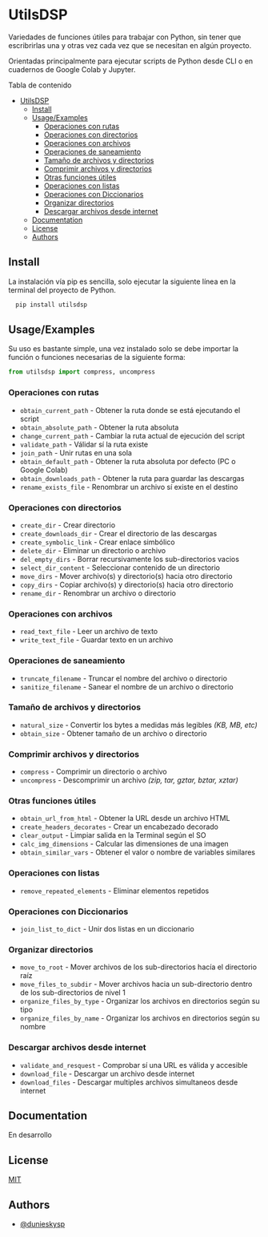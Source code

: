 # UtilsDSP

Variedades de funciones útiles para trabajar con Python, sin tener que escribrirlas una y otras vez cada vez que se necesitan en algún proyecto.

Orientadas principalmente para ejecutar scripts de Python desde CLI o en cuadernos de Google Colab y Jupyter.

Tabla de contenido

- [UtilsDSP](#utilsdsp)
  - [Install](#install)
  - [Usage/Examples](#usageexamples)
    - [Operaciones con rutas](#operaciones-con-rutas)
    - [Operaciones con directorios](#operaciones-con-directorios)
    - [Operaciones con archivos](#operaciones-con-archivos)
    - [Operaciones de saneamiento](#operaciones-de-saneamiento)
    - [Tamaño de archivos y directorios](#tamaño-de-archivos-y-directorios)
    - [Comprimir archivos y directorios](#comprimir-archivos-y-directorios)
    - [Otras funciones útiles](#otras-funciones-útiles)
    - [Operaciones con listas](#operaciones-con-listas)
    - [Operaciones con Diccionarios](#operaciones-con-diccionarios)
    - [Organizar directorios](#organizar-directorios)
    - [Descargar archivos desde internet](#descargar-archivos-desde-internet)
  - [Documentation](#documentation)
  - [License](#license)
  - [Authors](#authors)

## Install

La instalación vía pip es sencilla, solo ejecutar la siguiente línea en la terminal del proyecto de Python.

```bash
  pip install utilsdsp
```

## Usage/Examples

Su uso es bastante simple, una vez instalado solo se debe importar la función o funciones necesarias de la siguiente forma:

```py
from utilsdsp import compress, uncompress
```

### Operaciones con rutas

- `obtain_current_path` - Obtener la ruta donde se está ejecutando el script
- `obtain_absolute_path` - Obtener la ruta absoluta
- `change_current_path` - Cambiar la ruta actual de ejecución del script
- `validate_path` - Válidar sí la ruta existe
- `join_path` - Unir rutas en una sola
- `obtain_default_path` - Obtener la ruta absoluta por defecto (PC o Google Colab)
- `obtain_downloads_path` - Obtener la ruta para guardar las descargas
- `rename_exists_file` - Renombrar un archivo sí existe en el destino

### Operaciones con directorios

- `create_dir` - Crear directorio
- `create_downloads_dir` - Crear el directorio de las descargas
- `create_symbolic_link` - Crear enlace simbólico
- `delete_dir` - Eliminar un directorio o archivo
- `del_empty_dirs` - Borrar recursivamente los sub-directorios vacios
- `select_dir_content` - Seleccionar contenido de un directorio
- `move_dirs` - Mover archivo(s) y directorio(s) hacia otro directorio
- `copy_dirs` - Copiar archivo(s) y directorio(s) hacia otro directorio
- `rename_dir` - Renombrar un archivo o directorio

### Operaciones con archivos

- `read_text_file` - Leer un archivo de texto
- `write_text_file` - Guardar texto en un archivo

### Operaciones de saneamiento

- `truncate_filename` - Truncar el nombre del archivo o directorio
- `sanitize_filename` - Sanear el nombre de un archivo o directorio

### Tamaño de archivos y directorios

- `natural_size` - Convertir los bytes a medidas más legibles _(KB, MB, etc)_
- `obtain_size` - Obtener tamaño de un archivo o directorio

### Comprimir archivos y directorios

- `compress` - Comprimir un directorio o archivo
- `uncompress` - Descomprimir un archivo _(zip, tar, gztar, bztar, xztar)_

### Otras funciones útiles

- `obtain_url_from_html` - Obtener la URL desde un archivo HTML
- `create_headers_decorates` - Crear un encabezado decorado
- `clear_output` - Limpiar salida en la Terminal según el SO
- `calc_img_dimensions` - Calcular las dimensiones de una imagen
- `obtain_similar_vars` - Obtener el valor o nombre de variables similares

### Operaciones con listas

- `remove_repeated_elements` - Eliminar elementos repetidos

### Operaciones con Diccionarios

- `join_list_to_dict` - Unir dos listas en un diccionario

### Organizar directorios

- `move_to_root` - Mover archivos de los sub-directorios hacía el directorio raíz
- `move_files_to_subdir` - Mover archivos hacia un sub-directorio dentro de los sub-directorios de nivel 1
- `organize_files_by_type` - Organizar los archivos en directorios según su tipo
- `organize_files_by_name` - Organizar los archivos en directorios según su nombre

### Descargar archivos desde internet

- `validate_and_resquest` - Comprobar sí una URL es válida y accesible
- `download_file` - Descargar un archivo desde internet
- `download_files` - Descargar multiples archivos simultaneos desde internet

## Documentation

En desarrollo

## License

[MIT](LICENSE)

## Authors

- [@dunieskysp](https://github.com/dunieskysp)
